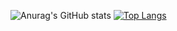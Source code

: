 
![Anurag's GitHub stats](https://github-readme-stats.vercel.app/api?username=diegotx2008&show_icons=true&theme=cobalt&count_private=true)
[![Top Langs](https://github-readme-stats.vercel.app/api/top-langs/?username=diegotx2008&layout=compact&theme=cobalt)](https://github.com/anuraghazra/github-readme-stats)
